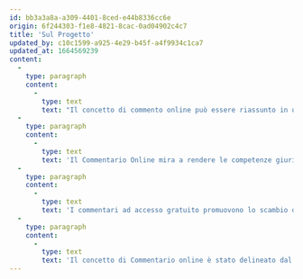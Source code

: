 ```yaml
---
id: bb3a3a8a-a309-4401-8ced-e44b8336cc6e
origin: 6f244303-f1e8-4821-8cac-0ad04902c4c7
title: 'Sul Progetto'
updated_by: c10c1599-a925-4e29-b45f-a4f9934c1ca7
updated_at: 1664569239
content:
  -
    type: paragraph
    content:
      -
        type: text
        text: "Il concetto di commento online può essere riassunto in una frase come segue: Con il Commentario online, una sponsorizzazione senza scopo di lucro mette a disposizione di chiunque, gratuitamente, una piattaforma web in cui vengono pubblicati commenti di alta qualità e verificati sul diritto svizzero. Il Commentario online consente quindi di pubblicare in un unico luogo diversi commenti alle leggi svizzere. Con l'Associazione del Commentario Online, è garantita una sponsorizzazione stabile e permanente per il Commentario Online."
  -
    type: paragraph
    content:
      -
        type: text
        text: 'Il Commentario Online mira a rendere le competenze giuridiche liberamente disponibili (open access). In altre parole, ciò significa che il commento online rimarrà liberamente accessibile per sempre e gratuitamente e, in particolare, che non verrà istituito alcun pay-wall. Lo statuto dell''associazione afferma esplicitamente che l''associazione non persegue scopi commerciali e non cerca di ottenere profitti (n. 2 dello statuto). Essendo un commento ad accesso aperto, il commento online riduce le barriere di accesso. Permette un accesso gratuito, semplice, comodo e a bassa soglia ai testi, anche a persone estranee alla "comunità giuridica".'
  -
    type: paragraph
    content:
      -
        type: text
        text: 'I commentari ad accesso gratuito promuovono lo scambio di conoscenze e offrono al commentatore una maggiore visibilità dei risultati del suo lavoro. Il progetto di commento online vuole anche essere un contributo a una ricerca e a una pratica giuridica più inclusiva, diversificata, qualitativa, moderna, aggiornata, interattiva e meno gerarchica. Ulteriori vantaggi del Commentario online sono disponibili qui.'
  -
    type: paragraph
    content:
      -
        type: text
        text: 'Il concetto di Commentario online è stato delineato dal fondatore in un recente articolo sul Blog costituzionale'
---
```

